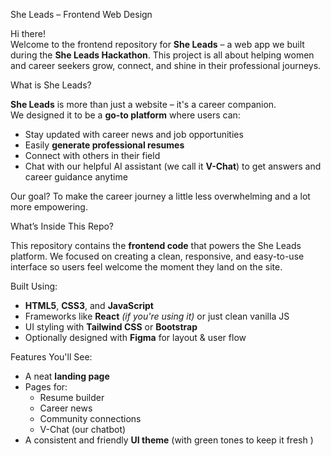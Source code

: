 She Leads – Frontend Web Design

Hi there!  
Welcome to the frontend repository for **She Leads** – a web app we built during the **She Leads Hackathon**. This project is all about helping women and career seekers grow, connect, and shine in their professional journeys.

What is She Leads?

**She Leads** is more than just a website – it's a career companion.  
We designed it to be a **go-to platform** where users can:
- Stay updated with career news and job opportunities
- Easily **generate professional resumes**
-  Connect with others in their field
-  Chat with our helpful AI assistant (we call it **V-Chat**) to get answers and career guidance anytime

Our goal? To make the career journey a little less overwhelming and a lot more empowering.

What’s Inside This Repo?

This repository contains the **frontend code** that powers the She Leads platform. We focused on creating a clean, responsive, and easy-to-use interface so users feel welcome the moment they land on the site.

Built Using:
- **HTML5**, **CSS3**, and **JavaScript**
- Frameworks like **React** *(if you're using it)* or just clean vanilla JS
- UI styling with **Tailwind CSS** or **Bootstrap**
- Optionally designed with **Figma** for layout & user flow

Features You'll See:
- A neat **landing page**
- Pages for:
  - Resume builder
  - Career news
  - Community connections
  - V-Chat (our chatbot)
- A consistent and friendly **UI theme** (with green tones to keep it fresh )

